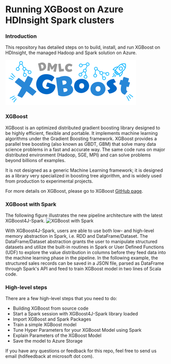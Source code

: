# Running XGBoost on Azure HDInsight Spark clusters

### Introduction
This repository has detailed steps on to build, install, and run XGBoost on HDInsight, the managed Hadoop and Spark solution on Azure.

![XGBoost](https://raw.githubusercontent.com/dmlc/dmlc.github.io/master/img/logo-m/xgboost.png) 
 
### XGBoost
XGBoost is an optimized distributed gradient boosting library designed to be highly efficient, flexible and portable. It implements machine learning algorithms under the Gradient Boosting framework. XGBoost provides a parallel tree boosting (also known as GBDT, GBM) that solve many data science problems in a fast and accurate way. The same code runs on major distributed environment (Hadoop, SGE, MPI) and can solve problems beyond billions of examples.

It is not designed as a generic Machine Learning framework; it is designed as a library very specialized in boosting tree algorithm, and is widely used from production to experimental projects.

For more details on XGBoost, please go to XGBoost [GitHub page](https://github.com/dmlc/xgboost).

### XGBoost with Spark
The following figure illustrates the new pipeline architecture with the latest XGBoost4J-Spark.
![XGBoost with Spark](https://raw.githubusercontent.com/dmlc/web-data/master/xgboost/unified_pipeline_new.png)

With XGBoost4J-Spark, users are able to use both low- and high-level memory abstraction in Spark, i.e. RDD and DataFrame/Dataset. The DataFrame/Dataset abstraction grants the user to manipulate structured datasets and utilize the built-in routines in Spark or User Defined Functions (UDF) to explore the value distribution in columns before they feed data into the machine learning phase in the pipeline. In the following example, the structured sales records can be saved in a JSON file, parsed as DataFrame through Spark's API and feed to train XGBoost model in two lines of Scala code.

### High-level steps
There are a few high-level steps that you need to do:
- Building XGBoost from source code
- Start a Spark session with XGBoost4J-Spark library loaded
- Import XGBoost and Spark Packages
- Train a simple XGBoost model
- Tune Hyper Parameters for your XGBoost Model using Spark
- Explain Parameters of the XGBoost Model
- Save the model to Azure Storage
 
 If you have any questions or feedback for this repo, feel free to send us email (hdifeedback at microsoft dot com).
